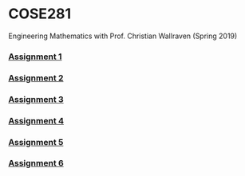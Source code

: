 # COSE281
Engineering Mathematics with Prof. Christian Wallraven (Spring 2019)

### [Assignment 1](/assignment-pdfs/Assignment1.pdf)

### [Assignment 2](/assignment-pdfs/Assignment2.pdf)

### [Assignment 3](/assignment-pdfs/Assignment3.pdf)

### [Assignment 4](/assignment-pdfs/Assignment4.pdf)

### [Assignment 5](/assignment-pdfs/Assignment5.pdf)

### [Assignment 6](/assignment-pdfs/Assignment6.pdf)
